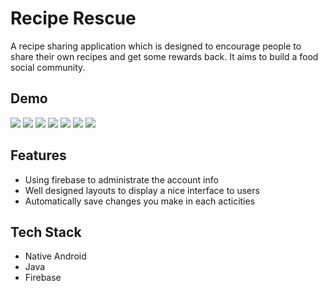 # Recipe Rescue
A recipe sharing application which is designed to encourage people to share their own recipes and get some rewards back. It aims to build a food social community.

## Demo
 <img src="images/img1.png" >
 <img src="images/img2.png" >
 <img src="images/img3.png" >
 <img src="images/img4.png" >
 <img src="images/img5.png" >
 <img src="images/img6.png" >
 <img src="images/img7.png" >

## Features

- Using firebase to administrate the account info
- Well designed layouts to display a nice interface to users
- Automatically save changes you make in each acticities

## Tech Stack

- Native Android 
- Java 
- Firebase
